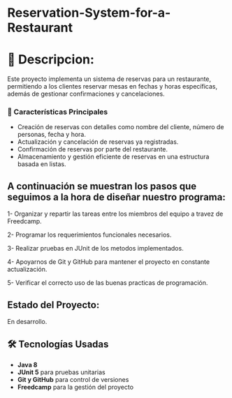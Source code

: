 # Reservation-System-for-a-Restaurant
# 📌 Descripcion:

Este proyecto implementa un sistema de reservas para un restaurante, permitiendo a los clientes reservar mesas en fechas y horas específicas, además de gestionar confirmaciones y cancelaciones.

### 🚀 Características Principales
- Creación de reservas con detalles como nombre del cliente, número de personas, fecha y hora.
- Actualización y cancelación de reservas ya registradas.
- Confirmación de reservas por parte del restaurante.
- Almacenamiento y gestión eficiente de reservas en una estructura basada en listas.

## A continuación se muestran los pasos que seguimos a la hora de diseñar nuestro programa:

1- Organizar y repartir las tareas entre los miembros del equipo a travez de Freedcamp.

2- Programar los requerimientos funcionales necesarios.

3- Realizar pruebas en JUnit de los metodos implementados.

4- Apoyarnos de Git y GitHub para mantener el proyecto en constante actualización.

5- Verificar el correcto uso de las buenas practicas de programación.

## Estado del Proyecto:

En desarrollo.

## 🛠️ Tecnologías Usadas

- **Java 8** 
- **JUnit 5** para pruebas unitarias  
- **Git y GitHub** para control de versiones  
- **Freedcamp** para la gestión del proyecto 
